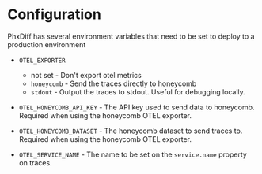 # Configuration

PhxDiff has several environment variables that need to be set to deploy to a production environment

* `OTEL_EXPORTER`
  * not set - Don't export otel metrics
  * `honeycomb` - Send the traces directly to honeycomb
  * `stdout` - Output the traces to stdout. Useful for debugging locally.

* `OTEL_HONEYCOMB_API_KEY` - The API key used to send data to honeycomb. Required when using the honeycomb OTEL exporter.
* `OTEL_HONEYCOMB_DATASET` - The honeycomb dataset to send traces to. Required when using the honeycomb OTEL exporter.
* `OTEL_SERVICE_NAME` - The name to be set on the `service.name` property on traces.
